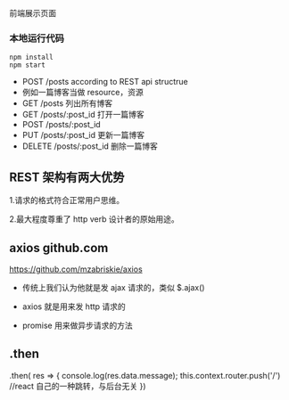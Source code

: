 前端展示页面

### 本地运行代码

```
npm install
npm start

```

- POST /posts according to REST api structrue
- 例如一篇博客当做 resource，资源
- GET /posts 列出所有博客
- GET /posts/:post_id 打开一篇博客
- POST /posts/:post_id
- PUT /posts/:post_id 更新一篇博客
- DELETE /posts/:post_id 删除一篇博客


## REST 架构有两大优势
1.请求的格式符合正常用户思维。

2.最大程度尊重了 http verb 设计者的原始用途。

## axios  github.com

https://github.com/mzabriskie/axios

- 传统上我们认为他就是发 ajax  请求的，类似 $.ajax()

- axios 就是用来发 http 请求的

- promise 用来做异步请求的方法

## .then
.then( res => {
  console.log(res.data.message);
  this.context.router.push('/') //react 自己的一种跳转，与后台无关
  })

  ```
